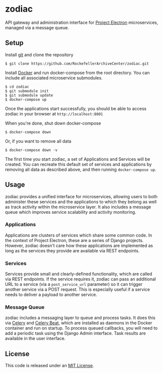 # zodiac

API gateway and administration interface for [Project Electron](https://github.com/RockefellerArchiveCenter/project_electron) microservices, managed via a message queue.

## Setup

Install [git](https://git-scm.com/) and clone the repository

    $ git clone https://github.com/RockefellerArchiveCenter/zodiac.git

Install [Docker](https://store.docker.com/search?type=edition&offering=community) and run docker-compose from the root directory. You can include all associated microservice submodules.

    $ cd zodiac
    $ git submodule init
    $ git submodule update
    $ docker-compose up

Once the applications start successfully, you should be able to access zodiac in your browser at `http://localhost:8001`

When you're done, shut down docker-compose

    $ docker-compose down

Or, if you want to remove all data

    $ docker-compose down -v

The first time you start zodiac, a set of Applications and Services will be created. You can recreate this default set of services and applications by removing all data as described above, and then running `docker-compose up`.


## Usage

zodiac provides a unified interface for microservices, allowing users to both administer these services and the applications to which they belong as well as track activity within the microservice layer. It also includes a message queue which improves service scalability and activity monitoring.

### Applications
Applications are clusters of services which share some common code. In the context of Project Electron, these are a series of Django projects. However, zodiac doesn't care how these applications are implemented as long as the services they provide are available via REST endpoints.

### Services
Services provide small and clearly-defined functionality, which are called via REST endpoints. If the service requires it, zodiac can pass an additional URL to a service (via a `post_service_url` parameter) so it can trigger another service via a POST request. This is especially useful if a service needs to deliver a payload to another service.

### Message Queue
zodiac includes a messaging layer to queue and process tasks. It does this via [Celery](https://github.com/celery/celery/) and [Celery Beat](https://github.com/celery/django-celery-beat), which are installed as daemons in the Docker container and run on startup. To process queued callbacks, you will need to add a periodic task using the Django Admin interface. Task results are available in the user interface.


## License

This code is released under an [MIT License](LICENSE).
